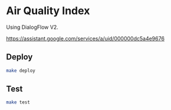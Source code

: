 # Air Quality Index

Using DialogFlow V2.

https://assistant.google.com/services/a/uid/000000dc5a4e9676

## Deploy

```bash
make deploy
```

## Test

```bash
make test
```
